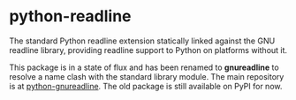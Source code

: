python-readline
===============

The standard Python readline extension statically linked against the GNU readline library, providing readline support to Python on platforms without it.

This package is in a state of flux and has been renamed to **gnureadline** to resolve a name clash with the standard library module. The main repository is at [python-gnureadline](https://github.com/ludwigschwardt/python-gnureadline). The old package is still available on PyPI for now.
